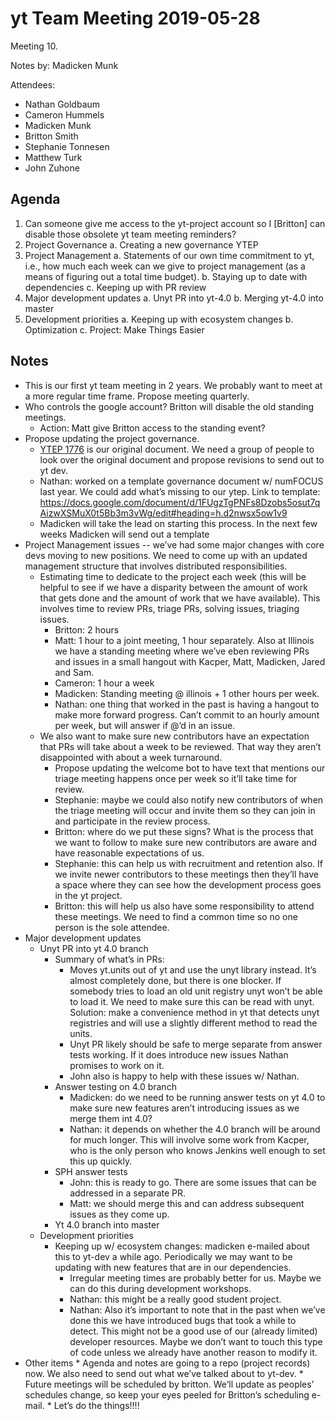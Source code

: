 # yt Team Meeting 2019-05-28

Meeting 10.

Notes by: Madicken Munk

Attendees:

 * Nathan Goldbaum
 * Cameron Hummels
 * Madicken Munk
 * Britton Smith
 * Stephanie Tonnesen
 * Matthew Turk
 * John Zuhone

## Agenda

 1. Can someone give me access to the yt-project account so I [Britton] can disable those obsolete yt team meeting reminders?
 2. Project Governance
    a. Creating a new governance YTEP
 3. Project Management
    a. Statements of our own time commitment to yt, i.e., how much each week can we give to project management (as a means of figuring out a total time budget).
    b. Staying up to date with dependencies
    c. Keeping up with PR review
 4. Major development updates
    a. Unyt PR into yt-4.0
    b. Merging yt-4.0 into master
 5. Development priorities
    a. Keeping up with ecosystem changes
    b. Optimization
    c. Project: Make Things Easier

## Notes

* This is our first yt team meeting in 2 years. We probably want to meet at a more regular time frame. Propose meeting quarterly.
* Who controls the google account? Britton will disable the old standing meetings. 
    * Action: Matt give Britton access to the standing event?
* Propose updating the project governance. 
    * [YTEP 1776](https://ytep.readthedocs.io/en/latest/YTEPs/YTEP-1776.html) is our original document. We need a group of people to look over the original document and propose revisions to send out to yt dev.
    * Nathan: worked on a template governance document w/ numFOCUS last year. We could add what’s missing to our ytep. Link to template: https://docs.google.com/document/d/1FUgzTgPNFs8Dzobs5osut7qAizwXSMuX0t5Bb3m3vWg/edit#heading=h.d2nwsx5ow1v9
    * Madicken will take the lead on starting this process. In the next few weeks Madicken will send out a template
 * Project Management issues -- we’ve had some major changes with core devs moving to new positions. We need to come up with an updated management structure that involves distributed responsibilities.
    * Estimating time to dedicate to the project each week (this will be helpful to see if we have a disparity between the amount of work that gets done and the amount of work that we have available). This involves time to review PRs, triage PRs, solving issues, triaging issues.
        * Britton: 2 hours
        * Matt: 1 hour to a joint meeting, 1 hour separately. Also at Illinois we have a standing meeting where we’ve eben reviewing PRs and issues in a  small hangout with Kacper, Matt, Madicken, Jared and Sam.
        * Cameron: 1 hour a week
        * Madicken: Standing meeting @ illinois + 1 other hours per week.
        * Nathan: one thing that worked in the past is having a hangout to make more forward progress. Can’t commit to an hourly amount per week, but will answer if @’d in an issue.
    * We also want to make sure new contributors have an expectation that PRs will take about a week to be reviewed. That way they aren’t disappointed with about a week turnaround.
        * Propose updating the welcome bot to have text that mentions our triage meeting happens once per week so it’ll take time for review.
        * Stephanie: maybe we could also notify new contributors of when the triage meeting will occur and invite them so they can join in and participate in the review process.
        * Britton: where do we put these signs? What is the process that we want to follow to make sure new contributors are aware and have reasonable expectations of us.
        * Stephanie: this can help us with recruitment and retention also. If we invite newer contributors to these meetings then they’ll have a space where they can see how the development process goes in the yt project.
        * Britton: this will help us also have some responsibility to attend these meetings. We need to find a common time so no one person is the sole attendee.
 * Major development updates
     * Unyt PR into yt 4.0 branch
        * Summary of what’s in PRs:
            * Moves yt.units out of yt and use the unyt library instead. It’s almost completely done, but there is one blocker. If somebody tries to load an old unit registry unyt won’t be able to load it. We need to make sure this can be read with unyt. Solution: make a convenience method in yt that detects unyt registries and will use a slightly different method to read the units.
            * Unyt PR likely should be safe to merge separate from answer tests working. If it does introduce new issues Nathan promises to work on it.
            * John also is happy to help with these issues w/ Nathan.
        * Answer testing on 4.0 branch
            * Madicken: do we need to be running answer tests on yt 4.0 to make sure new features aren’t introducing issues as we merge them int 4.0?
            * Nathan: it depends on whether the 4.0 branch will be around for much longer. This will involve some work from Kacper, who is the only person who knows Jenkins well enough to set this up quickly.
        * SPH answer tests
            * John: this is ready to go. There are some issues that can be addressed in a separate PR.
            * Matt: we should merge this and can address subsequent issues as they come up.
        * Yt 4.0 branch into master
    * Development priorities
        * Keeping up w/ ecosystem changes: madicken e-mailed about this to yt-dev a while ago. Periodically we may want to be updating with new features that are in our dependencies.
            * Irregular meeting times are probably better for us. Maybe we can do this during development workshops.
            * Nathan: this might be a really good student project.
            * Nathan: Also it’s important to note that in the past when we’ve done this we have introduced bugs that took a while to detect. This might not be a good use of our (already limited) developer resources. Maybe we don’t want to touch this type of code unless we already have another reason to modify it.
 * Other items
        * Agenda and notes are going to a repo (project records) now.  We also need to send out what we’ve talked about to yt-dev.
        * Future meetings will be scheduled by britton. We’ll update as peoples’ schedules change, so keep your eyes peeled for Britton’s scheduling e-mail.
        * Let’s do the things!!!!
